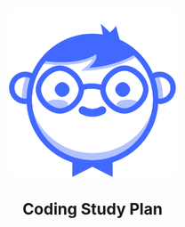 <h1 align="center">
  <img src="https://raw.githubusercontent.com/steffenpedersen/coding-study-plan/master/emoji.png" width="300px">
  <br><br>
  Coding Study Plan
</h1>

